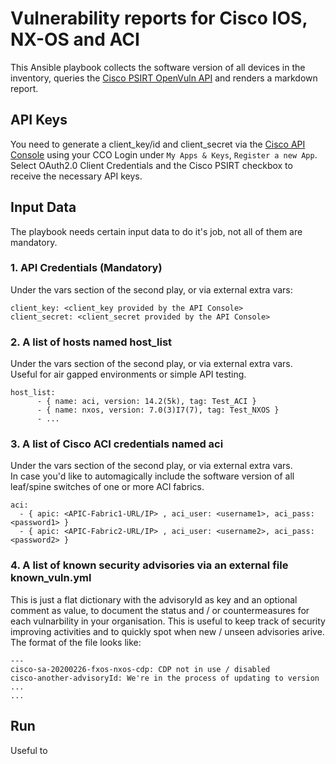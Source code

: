 # Vulnerability reports for Cisco IOS, NX-OS and ACI 

This Ansible playbook collects the software version of all devices in the inventory, queries the [Cisco PSIRT OpenVuln API](https://developer.cisco.com/psirt/) and renders a markdown report.

## API Keys

You need to generate a client_key/id and client_secret via the [Cisco API Console](https://apiconsole.cisco.com/) using your CCO Login under `My Apps & Keys`, `Register a new App`.
Select OAuth2.0 Client Credentials and the Cisco PSIRT checkbox to receive the necessary API keys.

## Input Data

The playbook needs certain input data to do it's job, not all of them are mandatory.

### 1. API Credentials (Mandatory)

Under the vars section of the second play, or via external extra vars:

    client_key: <client_key provided by the API Console> 
    client_secret: <client_secret provided by the API Console>

### 2. A list of hosts named host_list

Under the vars section of the second play, or via external extra vars.  
Useful for air gapped environments or simple API testing.

    host_list:
          - { name: aci, version: 14.2(5k), tag: Test_ACI }
          - { name: nxos, version: 7.0(3)I7(7), tag: Test_NXOS }
          - ...

### 3. A list of Cisco ACI credentials named aci 

Under the vars section of the second play, or via external extra vars.  
In case you'd like to automagically include the software version of all leaf/spine switches of one or more ACI fabrics.   

    aci:
      - { apic: <APIC-Fabric1-URL/IP> , aci_user: <username1>, aci_pass: <password1> }
      - { apic: <APIC-Fabric2-URL/IP> , aci_user: <username2>, aci_pass: <password2> }

### 4. A list of known security advisories via an external file known_vuln.yml

This is just a flat dictionary with the advisoryId as key and an optional comment as value, to document the status and / or countermeasures for each vulnarbility in your organisation. This is useful to keep track of security improving activities and to quickly spot when new / unseen advisories arive. The format of the file looks like:

    ---
    cisco-sa-20200226-fxos-nxos-cdp: CDP not in use / disabled
    cisco-another-advisoryId: We're in the process of updating to version ...
    ...

## Run 



Useful to 
